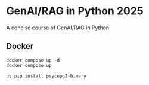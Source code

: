 # GenAI/RAG in Python 2025
A concise course of GenAI/RAG in Python 


## Docker 

```
docker compose up -d 
docker compose up
```

```
uv pip install psycopg2-binary

```
